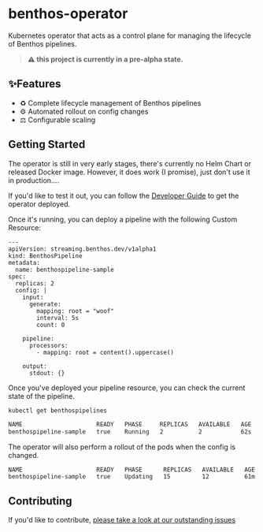 # benthos-operator

Kubernetes operator that acts as a control plane for managing the lifecycle of Benthos pipelines.

> **⚠️ this project is currently in a pre-alpha state.**

## ✨Features

- ♻️ Complete lifecycle management of Benthos pipelines
- ⚙️ Automated rollout on config changes
- ⚖️ Configurable scaling

## Getting Started

The operator is still in very early stages, there's currently no Helm Chart or released Docker image. However, it does work (I promise), just don't use it in production....

If you'd like to test it out, you can follow the [Developer Guide](./docs/developer-guide.md) to get the operator deployed.

Once it's running, you can deploy a pipeline with the following Custom Resource:

```
---
apiVersion: streaming.benthos.dev/v1alpha1
kind: BenthosPipeline
metadata:
  name: benthospipeline-sample
spec:
  replicas: 2
  config: |
    input:
      generate:
        mapping: root = "woof"
        interval: 5s
        count: 0

    pipeline:
      processors:
        - mapping: root = content().uppercase()

    output:
      stdout: {}
```

Once you've deployed your pipeline resource, you can check the current state of the pipeline.

```bash
kubectl get benthospipelines

NAME                     READY   PHASE     REPLICAS   AVAILABLE   AGE
benthospipeline-sample   true    Running   2          2           62s
```

The operator will also perform a rollout of the pods when the config is changed.

```
NAME                     READY   PHASE      REPLICAS   AVAILABLE   AGE
benthospipeline-sample   true    Updating   15         12          61m
```

## Contributing

If you'd like to contribute, [please take a look at our outstanding issues](https://github.com/charlie-haley/benthos-operator/issues)
